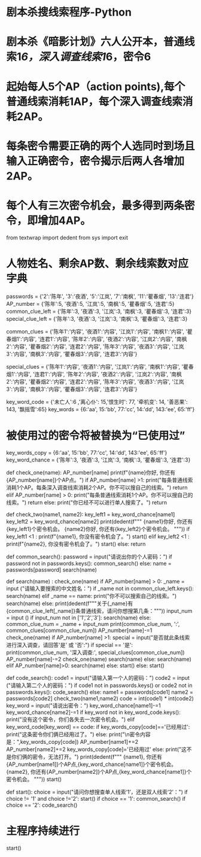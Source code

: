 # 剧本杀搜线索程序-Python
# 剧本杀《暗影计划》六人公开本，普通线索1*6，深入调查线索1*6，密令6
# 起始每人5个AP（action points),每个普通线索消耗1AP，每个深入调查线索消耗2AP。
# 每条密令需要正确的两个人选同时到场且输入正确密令，密令揭示后两人各增加2AP。
# 每个人有三次密令机会，最多得到两条密令，即增加4AP。

from textwrap import dedent
from sys import exit
 
# 人物姓名、剩余AP数、剩余线索数对应字典
passwords = {'2':'陈年', '3':'夜酒', '5':'江岚', '7':'南枫', '11':'瞿春烟', '13':'连君'}
AP_number = {'陈年':5, '夜酒':5, '江岚':5, '南枫':5, '瞿春烟':5, '连君':5}
common_clue_left = {'陈年':3, '夜酒':3, '江岚':3, '南枫':3, '瞿春烟':3, '连君':3}
special_clue_left = {'陈年':3, '夜酒':3, '江岚':3, '南枫':3, '瞿春烟':3, '连君':3}

common_clues = {'陈年1':'内容', '夜酒1':'内容', '江岚1':'内容', '南枫1':'内容', '瞿春烟1':'内容', '连君1':'内容',
                '陈年2':'内容', '夜酒2':'内容', '江岚2':'内容', '南枫2':'内容', '瞿春烟2':'内容', '连君2':'内容',
                '陈年3':'内容', '夜酒3':'内容', '江岚3':'内容', '南枫3':'内容', '瞿春烟3':'内容', '连君3':'内容'}

special_clues = {'陈年1':'内容', '夜酒1':'内容', '江岚1':'内容', '南枫1':'内容', '瞿春烟1':'内容', '连君1':'内容',
                 '陈年2':'内容', '夜酒2':'内容', '江岚2':'内容', '南枫2':'内容', '瞿春烟2':'内容', '连君2':'内容',
                 '陈年3':'内容', '夜酒3':'内容', '江岚3':'内容', '南枫3':'内容', '瞿春烟3':'内容', '连君3':'内容'}

key_word_code = {'未亡人':6 ,'离心仆': 15,'恨生时': 77, '牵机变': 14, '善恶果': 143, '飘摇雪':65}
key_words = {6:'aa', 15:'bb', 77:'cc', 14:'dd', 143:'ee', 65:'ff'}
# 被使用过的密令将被替换为“已使用过”
key_words_copy = {6:'aa', 15:'bb', 77:'cc', 14:'dd', 143:'ee', 65:'ff'}
key_word_chance = {'陈年':3, '夜酒':3, '江岚':3, '南枫':3, '瞿春烟':3, '连君':3}


def check_one(name):
    AP_number[name]
    print(f"{name}你好, 你还有{AP_number[name]}个AP点。")
    if AP_number[name] >1:
        print("每条普通线索消耗1个AP。每条深入调查线索消耗2个AP。你不可以搜自己的线索。")
        return
    elif AP_number[name] > 0:
       print("每条普通线索消耗1个AP。你不可以搜自己的线索。")
       return 
    else:
        print("你已经不可以进行单人搜索了。")
        return

def check_two(name1, name2):
    key_left1 = key_word_chance[name1]
    key_left2 = key_word_chance[name2]
    print(dedent(f"""
        {name1}你好, 你还有{key_left1}个密令机会。
        {name2}你好, 你还有{key_left2}个密令机会。
        """))
    if key_left1 <1 :
        print(f"{name1}, 你没有密令机会了。")
        start()
    elif key_left2 <1 :
        print(f"{name2}, 你没有密令机会了。")
        start()
    else:
        return
    
def common_search():
    password = input("请说出你的个人密码：")
    if password not in passwords.keys():
        common_search()
    else:
        name = passwords[password]
        search(name)
        
def search(name) :
    check_one(name)
    if AP_number[name] > 0:
        _name = input ("请输入要搜索的中文姓名：")
        if _name not in common_clue_left.keys():
            search(name)
        elif _name == name:
            print("你不可以搜索自己的线索。")
            search(name)
        else:
            print(dedent(f"""关于{_name}有{common_clue_left[_name]}条普通线索，请问你想搜第几条："""))
            input_num = input ()
            if input_num not in ['1','2','3']:
                search(name)
            else:
                common_clue_num = _name + input_num
                print(common_clue_num, ':', common_clues[common_clue_num])
                AP_number[name]-=1
                check_one(name)
                if AP_number[name] >1:
                    special = input("是否就此条线索进行深入调查，请回答'是' 或 '否':")
                    if special == '是':
                        print(common_clue_num, '深入调查:', special_clues[common_clue_num])
                        AP_number[name]-=2
                        check_one(name)
                        search(name)
                    else:
                        search(name)
                elif AP_number[name]>0:
                    search(name)
                else:
                    start()
    else:
        start()    

def code_search():
    code1 = input("请输入第一个人的密码：")
    code2 = input ("请输入第二个人的密码：")
    if code1 not in passwords.keys() or code2 not in passwords.keys():
        code_search()
    else:
        name1 = passwords[code1]
        name2 = passwords[code2]
        check_two(name1,name2)
        code = int(code1) * int(code2)
        key_word = input("请说出密令：")
        key_word_chance[name1]-=1
        key_word_chance[name2]-=1
        if key_word not in key_word_code.keys():
            print("没有这个密令，你们各失去一次密令机会。")
        elif key_word_code[key_word] == code:
            if key_words_copy[code]=='已经用过':
                print("这条密令你们俩已经用过了。")
            else:
                print("\n密令内容是：",key_words_copy[code])
                AP_number[name1]+=2
                AP_number[name2]+=2
                key_words_copy[code]='已经用过'
        else:
            print("这不是你们俩的密令，无法打开。")
        print(dedent(f"""
            {name1}, 你还有{AP_number[name1]}个AP点,{key_word_chance[name1]}个密令机会。
            {name2}, 你还有{AP_number[name2]}个AP点,{key_word_chance[name1]}个密令机会。
            """))
    start() 


def start():
    choice = input("请问你想搜查单人线索‘1’，还是双人线索‘2’：")
    if choice != '1' and choice !='2':
        start()
    if choice == '1':
        common_search()
    if choice == '2':
        code_search()
# 主程序持续进行
start()
